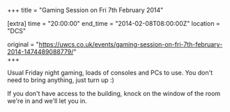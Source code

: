 +++
title = "Gaming Session on Fri 7th February 2014"

[extra]
time = "20:00:00"
end_time = "2014-02-08T08:00:00Z"
location = "DCS"

original = "https://uwcs.co.uk/events/gaming-session-on-fri-7th-february-2014-1474489088779/"    
+++

Usual Friday night gaming, loads of consoles and PCs to use. You don't need to bring anything, just turn up :)

If you don't have access to the building, knock on the window of the room we're in and we'll let you in.

